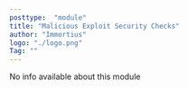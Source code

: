 ```yaml
---
posttype:  "module"  
title: "Malicious Exploit Security Checks"
author: "Immortius"
logo: "./logo.png"
Tag: ""
---
```

No info available about this module
